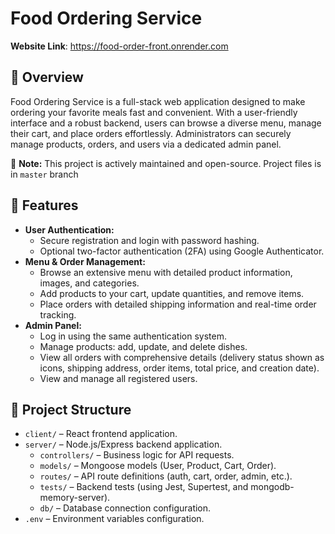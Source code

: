 # **Food Ordering Service**

**Website Link**: https://food-order-front.onrender.com


## 📌 Overview
Food Ordering Service is a full-stack web application designed to make ordering your favorite meals fast and convenient. With a user-friendly interface and a robust backend, users can browse a diverse menu, manage their cart, and place orders effortlessly. Administrators can securely manage products, orders, and users via a dedicated admin panel.

🚀 **Note:** This project is actively maintained and open-source. Project files is in `master` branch

## 🔧 Features
- **User Authentication:**
  - Secure registration and login with password hashing.
  - Optional two-factor authentication (2FA) using Google Authenticator.
- **Menu & Order Management:**
  - Browse an extensive menu with detailed product information, images, and categories.
  - Add products to your cart, update quantities, and remove items.
  - Place orders with detailed shipping information and real-time order tracking.
- **Admin Panel:**
  - Log in using the same authentication system.
  - Manage products: add, update, and delete dishes.
  - View all orders with comprehensive details (delivery status shown as icons, shipping address, order items, total price, and creation date).
  - View and manage all registered users.

## 📁 Project Structure
- `client/` – React frontend application.
- `server/` – Node.js/Express backend application.
  - `controllers/` – Business logic for API requests.
  - `models/` – Mongoose models (User, Product, Cart, Order).
  - `routes/` – API route definitions (auth, cart, order, admin, etc.).
  - `tests/` – Backend tests (using Jest, Supertest, and mongodb-memory-server).
  - `db/` – Database connection configuration.
- `.env` – Environment variables configuration.
